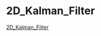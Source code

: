 # 2D_Kalman_Filter
[2D_Kalman_Filter](https://github.com/KirollosEMH/2D_Kalman_Filter/assets/125882802/96657639-7f73-4641-b85b-66e1a784e110)
